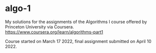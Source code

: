 # algo-1
My solutions for the assignments of the Algorithms I course offered by Princeton University via Coursera. https://www.coursera.org/learn/algorithms-part1

Course started on March 17 2022, final assignment submitted on April 10 2022.
